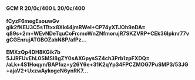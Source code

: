 #### GCM R 20/0c/400 L 20/0c/400
**fCyzF6megEaouwGv**<br/>**gik2fKEU3C5s1Ttxx8Xk44jmRWeI+CP74yXTJOh9nDA=**<br/>**q89s+2m+WEvNDeTquCoFrcmoWnZNfmorujR7SKZVRP+CEk36Ipknr77vgCGEnrujATGBOZabN8P/afPz...**<br/><br/>
**EMXzQp4DH8KGik7b**<br/>**5JJRFUvEhL0SMSI8gZY0sAXGpysSZ4ch3Prb1zpFXDQ=**<br/>**/aLk+4S1Hoqyn/BAPfoz+y26Y6e+31K2qYp34FPCZMOG7PuSMP3/53JG+ajaV2+UxzwAykogeN6ynRK7...**